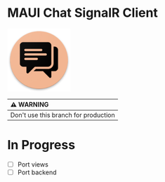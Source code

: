 # MAUI Chat SignalR Client

![Xamarin Chat SignalR Icon](docs/icon.png)

|:warning: WARNING|
|:---------------------------|
|Don't use this branch for production|

# In Progress
- [ ] Port views
- [ ] Port backend
